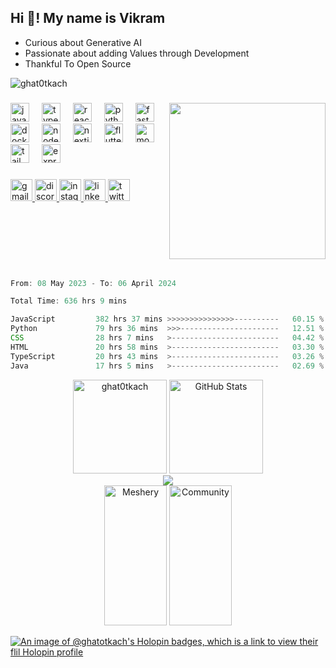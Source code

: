 <h2 align="left">Hi 👋! My name is Vikram</h2>


- Curious about Generative AI
- Passionate about adding Values through Development
- Thankful To Open Source

<p align="left"> <img src="https://komarev.com/ghpvc/?username=ghat0tkach&label=Profile%20views&color=0e75b6&style=flat" alt="ghat0tkach" /> </p>



###

<img align="right" width="250" src="https://media.giphy.com/media/4rzsojG8H8Ccg/giphy.gif"  />

###

<div align="left">
  <img src="https://skillicons.dev/icons?i=js" height="30" alt="javascript logo"  />
  <img width="12" />
  <img src="https://skillicons.dev/icons?i=ts" height="30" alt="typescript logo"  />
  <img width="12" />
  <img src="https://skillicons.dev/icons?i=react" height="30" alt="react logo"  />
  <img width="12" />
  <img src="https://skillicons.dev/icons?i=py" height="30" alt="python logo"  />
  <img width="12" />
  <img src="https://skillicons.dev/icons?i=fastapi" height="30" alt="fastapi logo"  />
  <img width="12" />
  <img src="https://skillicons.dev/icons?i=docker" height="30" alt="docker logo"  />
  <img width="12" />
  <img src="https://skillicons.dev/icons?i=nodejs" height="30" alt="nodejs logo"  />
  <img width="12" />
  <img src="https://skillicons.dev/icons?i=nextjs" height="30" alt="nextjs logo"  />
  <img width="12" />
  <img src="https://skillicons.dev/icons?i=flutter" height="30" alt="flutter logo"  />
  <img width="12" />
  <img src="https://skillicons.dev/icons?i=mongodb" height="30" alt="mongodb logo"  />
  <img width="12" />
  <img src="https://skillicons.dev/icons?i=tailwind" height="30" alt="tailwindcss logo"  />
  <img width="12" />
  <img src="https://skillicons.dev/icons?i=express" height="30" alt="express logo"  />
</div>

###

<div align="left">
<a href="mailto:awesomevikram3@gmail.com">
    <img src="https://img.shields.io/static/v1?message=Gmail&logo=gmail&label=&color=D14836&logoColor=white&labelColor=&style=for-the-badge" height="35" alt="gmail logo" />
</a>
<a href="https://discord.com/">
    <img src="https://img.shields.io/static/v1?message=Discord&logo=discord&label=&color=7289DA&logoColor=white&labelColor=&style=for-the-badge" height="35" alt="discord logo" />
</a>
<a href="https://www.instagram.com/ghat0tkach">
    <img src="https://img.shields.io/static/v1?message=Instagram&logo=instagram&label=&color=E4405F&logoColor=white&labelColor=&style=for-the-badge" height="35" alt="instagram logo" />
</a>
<a href="https://www.linkedin.com/in/vikram1612">
    <img src="https://img.shields.io/static/v1?message=LinkedIn&logo=linkedin&label=&color=0077B5&logoColor=white&labelColor=&style=for-the-badge" height="35" alt="linkedin logo" />
</a>
<a href="https://twitter.com/sarcasvik">
    <img src="https://img.shields.io/static/v1?message=Twitter&logo=twitter&label=&color=1DA1F2&logoColor=white&labelColor=&style=for-the-badge" height="35" alt="twitter logo" />
</a>

</div>

###

<br>
<br>
<br>
<br>
<br>

<!--START_SECTION:waka-->

```javascript
From: 08 May 2023 - To: 06 April 2024

Total Time: 636 hrs 9 mins

JavaScript         382 hrs 37 mins >>>>>>>>>>>>>>>----------   60.15 %
Python             79 hrs 36 mins  >>>----------------------   12.51 %
CSS                28 hrs 7 mins   >------------------------   04.42 %
HTML               20 hrs 58 mins  >------------------------   03.30 %
TypeScript         20 hrs 43 mins  >------------------------   03.26 %
Java               17 hrs 5 mins   >------------------------   02.69 %
```

<!--END_SECTION:waka-->
<div align="center" style=" marginTop:10px; marginBottom:50px">
    <img style="height: 150px; display: inline-block; widht:100px" src="https://github-readme-streak-stats.herokuapp.com/?user=ghat0tkach&theme=dracula" alt="ghat0tkach" />
    <img style="height: 150px; display: inline-block;" src="http://github-profile-summary-cards.vercel.app/api/cards/stats?username=ghat0tkach&theme=dark" alt="GitHub Stats" />
</div>
<div align="center"  >
   <img align="center" src="https://github-readme-activity-graph.vercel.app/graph?username=ghat0tkach&theme=react-dark"/>
   <div align="center"><a href= "https://meshery.layer5.io/user/b0442e44-1d89-410e-a51b-8dc2b9e0c92e?tab=badges"><img width="100px" height="224px" src = "https://badges.layer5.io/assets/badges/meshery/meshery.svg" alt = "Meshery" /></a >
<a href= "https://meshery.layer5.io/user/b0442e44-1d89-410e-a51b-8dc2b9e0c92e?tab=badges"><img width="100px" height="224px" src = "https://badges.layer5.io/assets/badges/community/community.svg" alt = "Community" /></a >
</div>
   
</div>
  


[![An image of @ghatotkach's Holopin badges, which is a link to view their flil Holopin profile](https://holopin.me/ghatotkach)](https://holopin.io/@ghatotkach)










